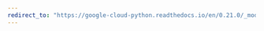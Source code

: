 ```yaml
---
redirect_to: "https://google-cloud-python.readthedocs.io/en/0.21.0/_modules/google/cloud/translate/connection.html"
---
```

